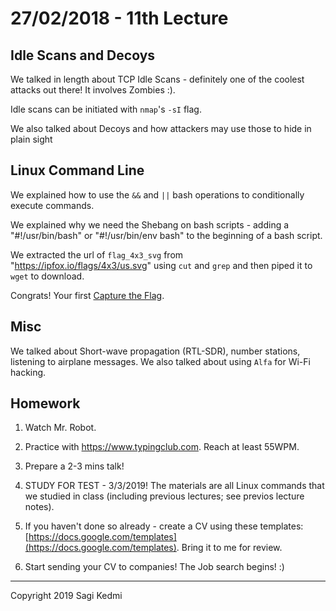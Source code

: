 # 27/02/2018 - 11th Lecture

## Idle Scans and Decoys

We talked in length about TCP Idle Scans - definitely one of the coolest attacks out there! It involves Zombies :).

Idle scans can be initiated with `nmap`'s `-sI` flag.

We also talked about Decoys and how attackers may use those to hide in plain sight

##  Linux Command Line

We explained how to use the `&&` and `||` bash operations to conditionally
execute commands.

We explained why we need the Shebang on bash scripts - adding a "#!/usr/bin/bash"
or "#!/usr/bin/env bash" to the beginning of a bash script.


We extracted the url of `flag_4x3_svg` from "https://ipfox.io/flags/4x3/us.svg" using
`cut` and `grep` and then piped it to `wget` to download.

Congrats! Your first [Capture the Flag](https://en.wikipedia.org/wiki/Capture_the_flag#Computer_security).

## Misc

We talked about Short-wave propagation (RTL-SDR), number stations, listening to
airplane messages. We also talked about using `Alfa` for Wi-Fi hacking.

## Homework
1. Watch Mr. Robot.

2. Practice with https://www.typingclub.com. Reach at least 55WPM.

3. Prepare a 2-3 mins talk!

4. STUDY FOR TEST - 3/3/2019! The materials are all Linux commands that we
studied in class (including previous lectures; see previos lecture notes).

5. If you haven't done so already - create a CV using these templates: [https://docs.google.com/templates](https://docs.google.com/templates).
Bring it to me for review.

6. Start sending your CV to companies! The Job search begins! :)


<hr>
Copyright 2019 Sagi Kedmi
